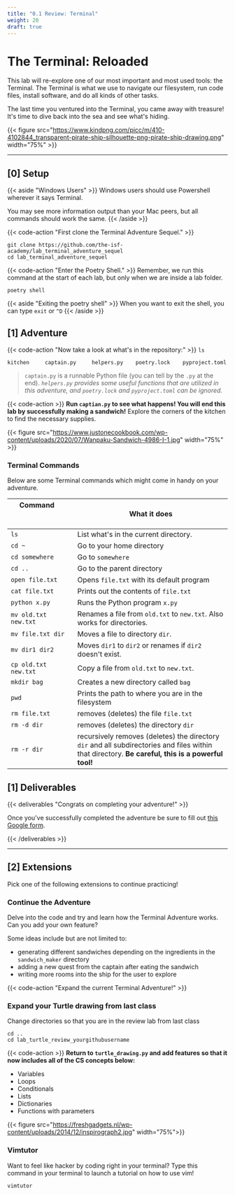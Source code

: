 ```yaml
---
title: "0.1 Review: Terminal"
weight: 20
draft: true
---
```



# The Terminal: Reloaded
This lab will re-explore one of our most important and most used tools: the Terminal.
The Terminal is what we use to navigate our filesystem, run code files, install software, and
do all kinds of other tasks.

The last time you ventured into the Terminal, you came away with treasure! It's time to dive back into the sea and see what's hiding.

{{< figure src="https://www.kindpng.com/picc/m/410-4102844_transparent-pirate-ship-silhouette-png-pirate-ship-drawing.png" width="75%"  >}}


---

## [0] Setup

{{< aside "Windows Users" >}}
Windows users should use Powershell wherever it says Terminal.

You may see more information output than your Mac peers, but all commands should work the same.
{{< /aside >}}

{{< code-action "First clone the Terminal Adventure Sequel." >}} 
```shell
git clone https://github.com/the-isf-academy/lab_terminal_adventure_sequel
cd lab_terminal_adventure_sequel
```


{{< code-action "Enter the Poetry Shell." >}} Remember, we run this command at the start of each lab, but only when we are inside a lab folder.
```shell
poetry shell
```
{{< aside "Exiting the poetry shell" >}}
When you want to exit the shell, you can type `exit` or `^D`
{{< /aside >}}


## [1] Adventure

{{< code-action "Now take a look at what's in the repository:" >}} `ls`
```shell
kitchen	    captain.py     helpers.py    poetry.lock	pyproject.toml
```

> `captain.py` is a runnable Python file (you can tell by the `.py` at the end). *`helpers.py` provides some useful functions that are utilized in this adventure, and `poetry.lock`	and `pyproject.toml` can be ignored.*

{{< code-action  >}} **Run `captian.py` to see what happens! You will end this lab by successfully making a sandwich!** Explore the corners of the kitchen to find the necessary supplies.

{{< figure src="https://www.justonecookbook.com/wp-content/uploads/2020/07/Wanpaku-Sandwich-4986-I-1.jpg" width="75%"  >}}

### Terminal Commands
Below are some Terminal commands which might come in handy on your adventure.


| &nbsp; &nbsp; Command  &nbsp; &nbsp; &nbsp; &nbsp; &nbsp; &nbsp; &nbsp; &nbsp; &nbsp; &nbsp; &nbsp; &nbsp; &nbsp; &nbsp; &nbsp; &nbsp; &nbsp; &nbsp; &nbsp; &nbsp; &nbsp; &nbsp; &nbsp; &nbsp;          | What it does                                 |
| --------------       | -------------------------------------------- |
| `ls`                 | List what's in the current directory.        |
| `cd ~`               | Go to your home directory                    |
| `cd somewhere`       | Go to `somewhere`                            |
| `cd ..`              | Go to the parent directory                   |
| `open file.txt`      | Opens `file.txt` with its default program    |
| `cat file.txt`       | Prints out the contents of `file.txt`        |
| `python x.py`        | Runs the Python program `x.py`               |
| `mv old.txt new.txt` | Renames a file from `old.txt` to `new.txt`. Also works for directories. |
| `mv file.txt dir`    | Moves a file to directory `dir`.             |
| `mv dir1 dir2`       | Moves `dir1` to `dir2` or renames if `dir2` doesn't exist.          |
| `cp old.txt new.txt` | Copy a file from `old.txt` to `new.txt`.     |
| `mkdir bag`          | Creates a new directory called `bag`     |
| `pwd`                | Prints the path to where you are in the filesystem |
| `rm file.txt`        | removes (deletes) the file `file.txt`        |
| `rm -d dir`          | removes (deletes) the directory `dir`        |
| `rm -r dir`          | recursively removes (deletes) the directory `dir` and all subdirectories and files within that directory. **Be careful, this is a powerful tool!** |


## [1] Deliverables


{{< deliverables "Congrats on completing your adventure!" >}}  

Once you've successfully completed the adventure be sure to fill out [this Google form](https://docs.google.com/forms/d/e/1FAIpQLSdBGueGD9haiYVTowIVDvk4BCJ82o9-Yje6kHbjcCg-uwMjQA/viewform?usp=sf_link).

{{< /deliverables >}}

---

## [2] Extensions
Pick one of the following extensions to continue practicing!

### Continue the Adventure
Delve into the code and try and learn how the Terminal Adventure works. Can you add your own feature?

Some ideas include but are not limited to:
- generating different sandwiches depending on the ingredients in the `sandwich_maker` directory
- adding a new quest from the captain after eating the sandwich
- writing more rooms into the ship for the user to explore


{{< code-action "Expand the current Terminal Adventure!" >}}

### Expand your Turtle drawing from last class
Change directories so that you are in the review lab from last class
```shell
cd ..
cd lab_turtle_review_yourgithubusername
```
{{< code-action >}} **Return to `turtle_drawing.py` and add features so that it now includes all of  the CS concepts below:**
- Variables
- Loops
- Conditionals
- Lists
- Dictionaries
- Functions with parameters

{{< figure src="https://freshgadgets.nl/wp-content/uploads/2014/12/inspirograph2.jpg" width="75%">}}

### Vimtutor
Want to feel like hacker by coding right in your terminal? Type this command in your terminal to launch a tutorial on how to use vim!
```shell
vimtutor
```